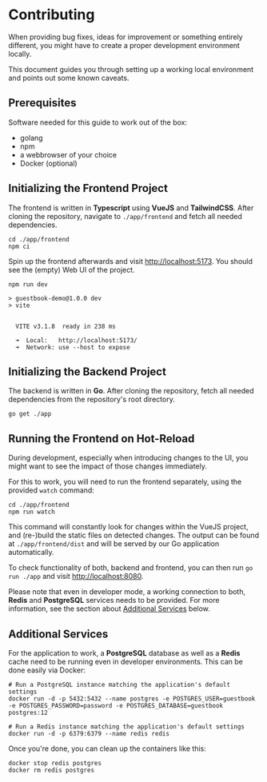 # Contributing

When providing bug fixes, ideas for improvement or something entirely different,
you might have to create a proper development environment locally. 

This document guides you through setting up a working local environment and points out 
some known caveats.

## Prerequisites

Software needed for this guide to work out of the box:

* golang
* npm
* a webbrowser of your choice
* Docker (optional)

## Initializing the Frontend Project

The frontend is written in **Typescript** using **VueJS** and **TailwindCSS**. After cloning the repository, 
navigate to `./app/frontend` and fetch all needed dependencies.

```
cd ./app/frontend
npm ci
```

Spin up the frontend afterwards and visit [http://localhost:5173](http://localhost:5173). You should see the (empty) Web UI of the project.

```
npm run dev

> guestbook-demo@1.0.0 dev
> vite


  VITE v3.1.8  ready in 238 ms

  ➜  Local:   http://localhost:5173/
  ➜  Network: use --host to expose
```

## Initializing the Backend Project

The backend is written in **Go**. After cloning the repository, fetch all needed dependencies from the repository's root directory.

```
go get ./app
```

## Running the Frontend on Hot-Reload

During development, especially when introducing changes to the UI, you might want to see the impact of those changes immediately.

For this to work, you will need to run the frontend separately, using the provided `watch` command:

```
cd ./app/frontend
npm run watch
```

This command will constantly look for changes within the VueJS project, and (re-)build the static files on detected changes. The output can be found at `./app/frontend/dist` and will be served by our Go application automatically.

To check functionality of both, backend and frontend, you can then run `go run ./app` and visit [http://localhost:8080](http://localhost:8080).

Please note that even in developer mode, a working connection to both, **Redis** and **PostgreSQL** services needs to be provided. For more information, see the section about [Additional Services](#additional-services) below.

## Additional Services

For the application to work, a **PostgreSQL** database as well as a **Redis** cache need to be running even in developer environments. This can be done easily via Docker:

```
# Run a PostgreSQL instance matching the application's default settings
docker run -d -p 5432:5432 --name postgres -e POSTGRES_USER=guestbook -e POSTGRES_PASSWORD=password -e POSTGRES_DATABASE=guestbook postgres:12

# Run a Redis instance matching the application's default settings
docker run -d -p 6379:6379 --name redis redis
```

Once you're done, you can clean up the containers like this:

```
docker stop redis postgres
docker rm redis postgres
```